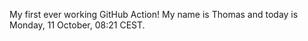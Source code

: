 My first ever working GitHub Action!
My name is Thomas and today is Monday, 11 October, 08:21 CEST. 
